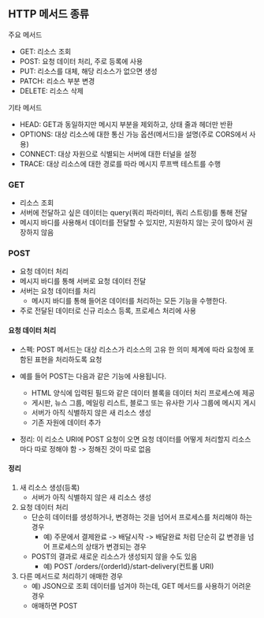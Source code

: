 ## HTTP 메서드 종류

주요 메서드

-   GET: 리소스 조회
-   POST: 요청 데이터 처리, 주로 등록에 사용
-   PUT: 리소스를 대체, 해당 리소스가 없으면 생성
-   PATCH: 리소스 부분 변경
-   DELETE: 리소스 삭제

기타 메서드

-   HEAD: GET과 동일하지만 메시지 부분을 제외하고, 상태 줄과 헤더만 반환
-   OPTIONS: 대상 리소스에 대한 통신 가능 옵션(메서드)을 설명(주로 CORS에서 사용)
-   CONNECT: 대상 자원으로 식별되는 서버에 대한 터널을 설정
-   TRACE: 대상 리소스에 대한 경로를 따라 메시지 루프백 테스트를 수행

### GET

-   리소스 조회
-   서버에 전달하고 싶은 데이터는 query(쿼리 파라미터, 쿼리 스트링)를 통해 전달
-   메시지 바디를 사용해서 데이터를 전달할 수 있지만, 지원하지 않는 곳이 많아서 권장하지 않음

### POST

-   요청 데이터 처리
-   메시지 바디를 통해 서버로 요청 데이터 전달
-   서버는 요청 데이터를 처리
    -   메시지 바디를 통해 들어온 데이터를 처리하는 모든 기능을 수행한다.
-   주로 전달된 데이터로 신규 리소스 등록, 프로세스 처리에 사용

#### 요청 데이터 처리

-   스펙: POST 메서드는 대상 리소스가 리소스의 고유 한 의미 체계에 따라 요청에 포함된 표현을 처리하도록 요청

-   예를 들어 POST는 다음과 같은 기능에 사용됩니다.
    -   HTML 양식에 입력된 필드와 같은 데이터 블록을 데이터 처리 프로세스에 제공
    -   게시판, 뉴스 그룹, 메일링 리스트, 블로그 또는 유사한 기사 그룹에 메시지 게시
    -   서버가 아직 식별하지 않은 새 리소스 생성
    -   기존 자원에 데이터 추가
-   정리: 이 리소스 URI에 POST 요청이 오면 요청 데이터를 어떻게 처리할지 리소스마다 따로 정해야 함 -> 정해진 것이 따로 없음

#### 정리

1. 새 리소스 생성(등록)
    - 서버가 아직 식별하지 않은 새 리소스 생성
2. 요청 데이터 처리
    - 단순히 데이터를 생성하거나, 변경하는 것을 넘어서 프로세스를 처리해야 하는 경우
        - 예) 주문에서 결제완료 -> 배달시작 -> 배달완료 처럼 단순히 값 변경을 넘어 프로세스의 상태가 변경되는 경우
    - POST의 결과로 새로운 리소스가 생성되지 않을 수도 있음
        - 예) POST /orders/{orderId}/start-delivery(컨트롤 URI)
3. 다른 메서드로 처리하기 애매한 경우
    - 예) JSON으로 조회 데이터를 넘겨야 하는데, GET 메서드를 사용하기 어려운 경우
    - 애매하면 POST
